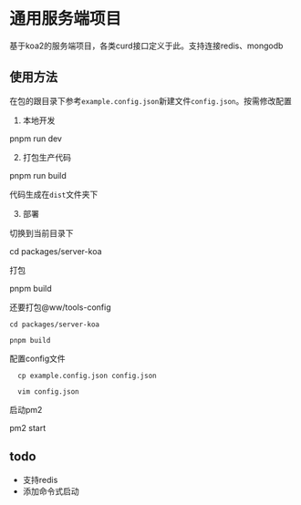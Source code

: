 # 通用服务端项目

基于koa2的服务端项目，各类curd接口定义于此。支持连接redis、mongodb

## 使用方法

在包的跟目录下参考`example.config.json`新建文件`config.json`。按需修改配置

1. 本地开发

pnpm run dev

2. 打包生产代码

pnpm run build

代码生成在`dist`文件夹下

3. 部署

切换到当前目录下

  cd packages/server-koa

打包

  pnpm build

还要打包@ww/tools-config

```shell
cd packages/server-koa

pnpm build
```

配置config文件

```shell
  cp example.config.json config.json

  vim config.json
```

启动pm2

  pm2 start


## todo

* 支持redis
* 添加命令式启动